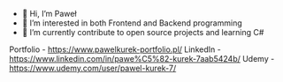 - 👋 Hi, I’m Paweł
- 👀 I’m interested in both Frontend and Backend programming
- 🌱 I’m currently contribute to open source projects and learning C#

Portfolio - https://www.pawelkurek-portfolio.pl/
LinkedIn - https://www.linkedin.com/in/pawe%C5%82-kurek-7aab5424b/
Udemy - https://www.udemy.com/user/pawel-kurek-7/
